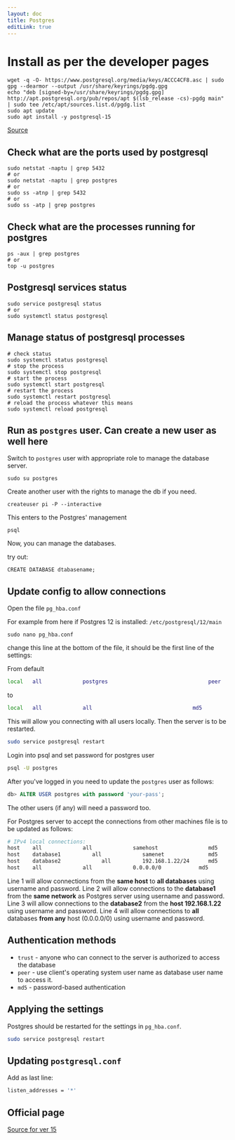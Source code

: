 ```yaml
---
layout: doc
title: Postgres
editLink: true
---
```


# Install as per the developer pages

```shell
wget -q -O- https://www.postgresql.org/media/keys/ACCC4CF8.asc | sudo gpg --dearmor --output /usr/share/keyrings/pgdg.gpg
echo "deb [signed-by=/usr/share/keyrings/pgdg.gpg] http://apt.postgresql.org/pub/repos/apt $(lsb_release -cs)-pgdg main" | sudo tee /etc/apt/sources.list.d/pgdg.list
sudo apt update
sudo apt install -y postgresql-15
```

[Source](https://www.postgresql.org/download/linux/ubuntu/)

## Check what are the ports used by postgresql

```shell
sudo netstat -naptu | grep 5432
# or
sudo netstat -naptu | grep postgres
# or
sudo ss -atnp | grep 5432
# or
sudo ss -atp | grep postgres
```

## Check what are the processes running for postgres

```shell
ps -aux | grep postgres
# or
top -u postgres
```

## Postgresql services status

```shell
sudo service postgresql status
# or
sudo systemctl status postgresql
```

## Manage status of postgresql processes

```shell
# check status
sudo systemctl status postgresql
# stop the process
sudo systemctl stop postgresql
# start the process
sudo systemctl start postgresql
# restart the process
sudo systemctl restart postgresql
# reload the process whatever this means
sudo systemctl reload postgresql
```
## Run as `postgres` user. Can create a new user as well here

Switch to `postgres` user with appropriate role to manage the database server.

`sudo su postgres`

Create another user with the rights to manage the db if you need.

`createuser pi -P --interactive`

This enters to the Postgres' management

`psql`

Now, you can manage the databases.

try out:

`CREATE DATABASE dtabasename;`

## Update config to allow connections

Open the file `pg_hba.conf`

For example from here if Postgres 12 is installed: `/etc/postgresql/12/main`

`sudo nano pg_hba.conf` 

change this line at the bottom of the file, it should be the first line of the settings:

From default 

```bash
local   all             postgres                                peer
```

to

```bash
local   all             all                                md5
```
This will allow you connecting with all users locally. Then the server is to be restarted.

```bash
sudo service postgresql restart
```

Login into psql and set password for postgres user

```bash
psql -U postgres
```
After you've logged in you need to update the `postgres` user as follows:

```SQL
db> ALTER USER postgres with password 'your-pass';
```
The other users (if any) will need a password too.

For Postgres server to accept the connections from other machines file is to be updated as follows: 

```bash
# IPv4 local connections:
host    all             all             samehost                md5
host    database1          all             samenet              md5
host    database2             all          192.168.1.22/24      md5
host    all             all             0.0.0.0/0            md5
```
Line 1 will allow connections from the **same host** to **all databases** using username and password.
Line 2 will allow connections to the **database1** from the **same network** as Postgres server using username and password.
Line 3 will allow connections to the **database2** from the **host 192.168.1.22** using username and password.
Line 4 will allow connections to **all** databases **from any** host (0.0.0.0/0) using username and password.

## Authentication methods

- `trust` - anyone who can connect to the server is authorized to access the database
- `peer` - use client's operating system user name as database user name to access it.
- `md5` - password-based authentication

## Applying the settings

Postgres should be restarted for the settings in `pg_hba.conf`.

```bash
sudo service postgresql restart
```

## Updating `postgresql.conf`

Add as last line:

```bash
listen_addresses = '*'
```

## Official page

[Source for ver 15](https://www.postgresql.org/docs/15/auth-methods.html)
